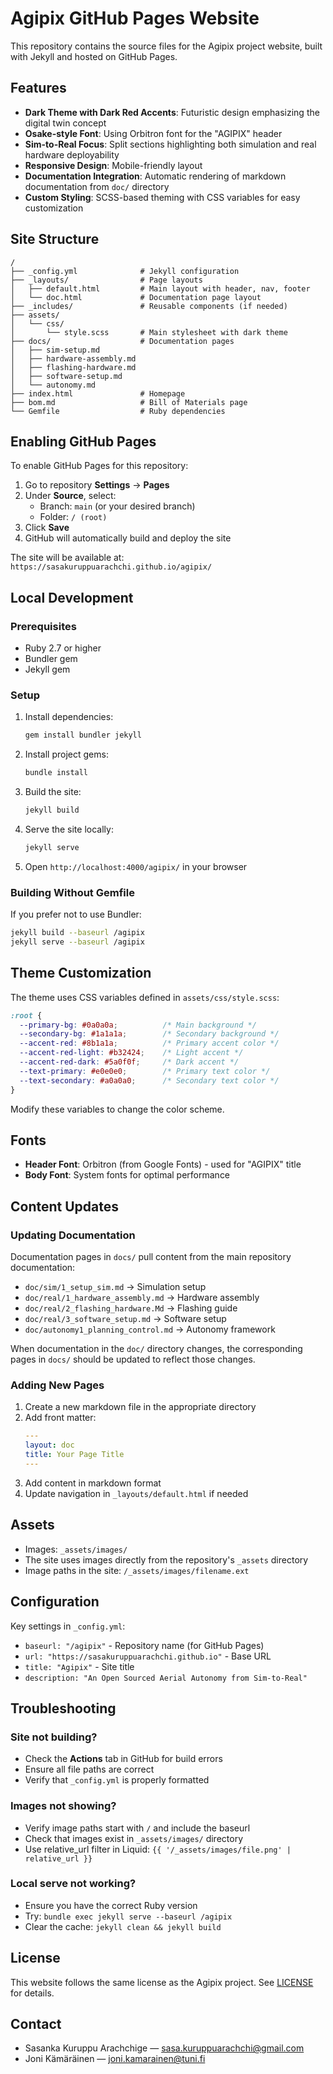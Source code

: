 # Agipix GitHub Pages Website

This repository contains the source files for the Agipix project website, built with Jekyll and hosted on GitHub Pages.

## Features

- **Dark Theme with Dark Red Accents**: Futuristic design emphasizing the digital twin concept
- **Osake-style Font**: Using Orbitron font for the "AGIPIX" header
- **Sim-to-Real Focus**: Split sections highlighting both simulation and real hardware deployability
- **Responsive Design**: Mobile-friendly layout
- **Documentation Integration**: Automatic rendering of markdown documentation from `doc/` directory
- **Custom Styling**: SCSS-based theming with CSS variables for easy customization

## Site Structure

```
/
├── _config.yml              # Jekyll configuration
├── _layouts/                # Page layouts
│   ├── default.html         # Main layout with header, nav, footer
│   └── doc.html             # Documentation page layout
├── _includes/               # Reusable components (if needed)
├── assets/
│   └── css/
│       └── style.scss       # Main stylesheet with dark theme
├── docs/                    # Documentation pages
│   ├── sim-setup.md
│   ├── hardware-assembly.md
│   ├── flashing-hardware.md
│   ├── software-setup.md
│   └── autonomy.md
├── index.html               # Homepage
├── bom.md                   # Bill of Materials page
└── Gemfile                  # Ruby dependencies
```

## Enabling GitHub Pages

To enable GitHub Pages for this repository:

1. Go to repository **Settings** → **Pages**
2. Under **Source**, select:
   - Branch: `main` (or your desired branch)
   - Folder: `/ (root)`
3. Click **Save**
4. GitHub will automatically build and deploy the site

The site will be available at: `https://sasakuruppuarachchi.github.io/agipix/`

## Local Development

### Prerequisites

- Ruby 2.7 or higher
- Bundler gem
- Jekyll gem

### Setup

1. Install dependencies:
   ```bash
   gem install bundler jekyll
   ```

2. Install project gems:
   ```bash
   bundle install
   ```

3. Build the site:
   ```bash
   jekyll build
   ```

4. Serve the site locally:
   ```bash
   jekyll serve
   ```

5. Open `http://localhost:4000/agipix/` in your browser

### Building Without Gemfile

If you prefer not to use Bundler:

```bash
jekyll build --baseurl /agipix
jekyll serve --baseurl /agipix
```

## Theme Customization

The theme uses CSS variables defined in `assets/css/style.scss`:

```scss
:root {
  --primary-bg: #0a0a0a;          /* Main background */
  --secondary-bg: #1a1a1a;        /* Secondary background */
  --accent-red: #8b1a1a;          /* Primary accent color */
  --accent-red-light: #b32424;    /* Light accent */
  --accent-red-dark: #5a0f0f;     /* Dark accent */
  --text-primary: #e0e0e0;        /* Primary text color */
  --text-secondary: #a0a0a0;      /* Secondary text color */
}
```

Modify these variables to change the color scheme.

## Fonts

- **Header Font**: Orbitron (from Google Fonts) - used for "AGIPIX" title
- **Body Font**: System fonts for optimal performance

## Content Updates

### Updating Documentation

Documentation pages in `docs/` pull content from the main repository documentation:
- `doc/sim/1_setup_sim.md` → Simulation setup
- `doc/real/1_hardware_assembly.md` → Hardware assembly
- `doc/real/2_flashing_hardware.Md` → Flashing guide
- `doc/real/3_software_setup.md` → Software setup
- `doc/autonomy1_planning_control.md` → Autonomy framework

When documentation in the `doc/` directory changes, the corresponding pages in `docs/` should be updated to reflect those changes.

### Adding New Pages

1. Create a new markdown file in the appropriate directory
2. Add front matter:
   ```yaml
   ---
   layout: doc
   title: Your Page Title
   ---
   ```
3. Add content in markdown format
4. Update navigation in `_layouts/default.html` if needed

## Assets

- Images: `_assets/images/`
- The site uses images directly from the repository's `_assets` directory
- Image paths in the site: `/_assets/images/filename.ext`

## Configuration

Key settings in `_config.yml`:

- `baseurl: "/agipix"` - Repository name (for GitHub Pages)
- `url: "https://sasakuruppuarachchi.github.io"` - Base URL
- `title: "Agipix"` - Site title
- `description: "An Open Sourced Aerial Autonomy from Sim-to-Real"`

## Troubleshooting

### Site not building?

- Check the **Actions** tab in GitHub for build errors
- Ensure all file paths are correct
- Verify that `_config.yml` is properly formatted

### Images not showing?

- Verify image paths start with `/` and include the baseurl
- Check that images exist in `_assets/images/` directory
- Use relative_url filter in Liquid: `{{ '/_assets/images/file.png' | relative_url }}`

### Local serve not working?

- Ensure you have the correct Ruby version
- Try: `bundle exec jekyll serve --baseurl /agipix`
- Clear the cache: `jekyll clean && jekyll build`

## License

This website follows the same license as the Agipix project. See [LICENSE](LICENSE) for details.

## Contact

- Sasanka Kuruppu Arachchige — sasa.kuruppuarachchi@gmail.com
- Joni Kämäräinen — joni.kamarainen@tuni.fi
